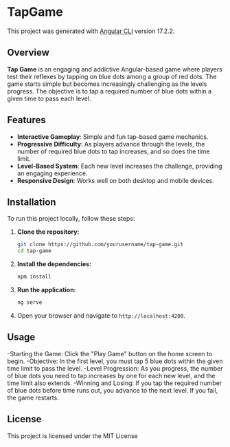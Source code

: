 # TapGame

This project was generated with [Angular CLI](https://github.com/angular/angular-cli) version 17.2.2.

## Overview

**Tap Game** is an engaging and addictive Angular-based game where players test their reflexes by tapping on blue dots among a group of red dots. The game starts simple but becomes increasingly challenging as the levels progress. The objective is to tap a required number of blue dots within a given time to pass each level.

## Features

- **Interactive Gameplay**: Simple and fun tap-based game mechanics.
- **Progressive Difficulty**: As players advance through the levels, the number of required blue dots to tap increases, and so does the time limit.
- **Level-Based System**: Each new level increases the challenge, providing an engaging experience.
- **Responsive Design**: Works well on both desktop and mobile devices.


## Installation

To run this project locally, follow these steps:

1. **Clone the repository:**
   ```bash
   git clone https://github.com/yourusername/tap-game.git
   cd tap-game

2. **Install the dependencies:**
    ```bash
    npm install
    ```

3. **Run the application:**
    ```bash
    ng serve
    ```

4. Open your browser and navigate to `http://localhost:4200`.

## Usage

-Starting the Game: Click the "Play Game" button on the home screen to begin.
-Objective: In the first level, you must tap 5 blue dots within the given time limit to pass the level.
-Level Progression: As you progress, the number of blue dots you need to tap increases by one for each new level, and the time limit also extends.
-Winning and Losing: If you tap the required number of blue dots before time runs out, you advance to the next level. If you fail, the game restarts.


## License

This project is licensed under the MIT License
